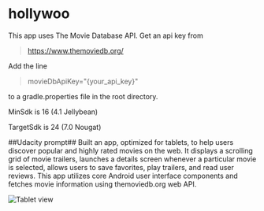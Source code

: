 # hollywoo

This app uses The Movie Database API. Get an api key from 

>https://www.themoviedb.org/

Add the line
>movieDbApiKey="{your_api_key}"

to a gradle.properties file in the root directory.

MinSdk is 16 (4.1 Jellybean)

TargetSdk is 24 (7.0 Nougat)

##Udacity prompt##
Built an app, optimized for tablets, to help users discover popular and highly rated movies on the web. It displays a scrolling grid of movie trailers, launches a details screen whenever a particular movie is selected, allows users to save favorites, play trailers, and read user reviews. This app utilizes core Android user interface components and fetches movie information using themoviedb.org web API.

![Tablet view](http://i.imgur.com/YXYtAmo.jpg)
